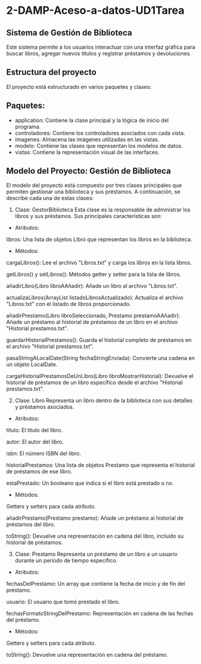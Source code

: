 # 2-DAMP-Aceso-a-datos-UD1Tarea

## Sistema de Gestión de Biblioteca
Este sistema permite a los usuarios interactuar con una interfaz gráfica para buscar libros, agregar nuevos títulos y registrar préstamos y devoluciones.

## Estructura del proyecto
El proyecto está estructurado en varios paquetes y clases:

## Paquetes:
 - application: Contiene la clase principal y la lógica de inicio del programa.
- controladores: Contiene los controladores asociados con cada vista.
- imagenes: Almacena las imágenes utilizadas en las vistas.
- modelo: Contiene las clases que representan los modelos de datos.
- vistas: Contiene la representación visual de las interfaces.

## Modelo del Proyecto: Gestión de Biblioteca

El modelo del proyecto está compuesto por tres clases principales que permiten gestionar una biblioteca y sus préstamos. A continuación, se describe cada una de estas clases:

1. Clase: GestorBiblioteca
Esta clase es la responsable de administrar los libros y sus préstamos. Sus principales características son:

 - Atributos:

libros: Una lista de objetos Libro que representan los libros en la biblioteca.

 - Métodos:

cargaLibros(): Lee el archivo "Libros.txt" y carga los libros en la lista libros.

getLibros() y setLibros(): Métodos getter y setter para la lista de libros.

añadirLibro(Libro libroAAñadir): Añade un libro al archivo "Libros.txt".

actualizaLibros(ArrayList<Libro> listadoLibrosActualizado): Actualiza el archivo "Libros.txt" con el listado de libros proporcionado.

añadirPrestamo(Libro libroSeleccionado, Prestamo prestamoAAñadir): Añade un préstamo al historial de préstamos de un libro en el archivo "Historial prestamos.txt".

guardarHistorialPrestamos(): Guarda el historial completo de préstamos en el archivo "Historial prestamos.txt".

pasaStringALocalDate(String fechaStringEnviada): Convierte una cadena en un objeto LocalDate.

cargaHistorialPrestamosDeUnLibro(Libro libroMostrarHistorial): Devuelve el historial de préstamos de un libro específico desde el archivo "Historial prestamos.txt".


2. Clase: Libro
Representa un libro dentro de la biblioteca con sus detalles y préstamos asociados.

 - Atributos:

titulo: El título del libro.

autor: El autor del libro.

isbn: El número ISBN del libro.

historialPrestamos: Una lista de objetos Prestamo que representa el historial de préstamos de ese libro.

estaPrestado: Un booleano que indica si el libro está prestado o no.

 - Métodos:

Getters y setters para cada atributo.

añadirPrestamo(Prestamo prestamo): Añade un préstamo al historial de préstamos del libro.

toString(): Devuelve una representación en cadena del libro, incluido su historial de préstamos.


3. Clase: Prestamo
Representa un préstamo de un libro a un usuario durante un período de tiempo específico.

 - Atributos:

fechasDelPrestamo: Un array que contiene la fecha de inicio y de fin del préstamo.

usuario: El usuario que tomó prestado el libro.

fechasFormatoStringDelPrestamo: Representación en cadena de las fechas del préstamo.

 - Métodos:

Getters y setters para cada atributo.

toString(): Devuelve una representación en cadena del préstamo.
